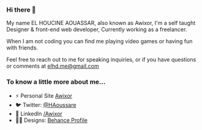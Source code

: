 <!--
**AWIXOR/AWIXOR** is a ✨ _special_ ✨ repository because its `README.md` (this file) appears on your GitHub profile.

Here are some ideas to get you started:

- 🔭 I’m currently working on ...
- 🌱 I’m currently learning ...
- 👯 I’m looking to collaborate on ...
- 🤔 I’m looking for help with ...
- 💬 Ask me about ...
- 📫 How to reach me: ...
- 😄 Pronouns: ...
- ⚡ Fun fact: ...
-->

### Hi there 👋

My name EL HOUCINE AOUASSAR, also known as Awixor, I'm a self taught Designer & front-end web developer, Currently working as a freelancer.

When I am not coding you can find me playing video games or having fun with friends.

Feel free to reach out to me for speaking inquiries, or if you have questions or comments at [elhd.me@gmail.com](mailto:elhd.me@gmail.com)

### To know a little more about me...

- ⚡ Personal Site [Awixor](https://awixor.netlify.app/)
- 🐦 Twitter: [@HAoussare](https://twitter.com/HAoussare)
- 👥 LinkedIn [/Awixor](https://www.linkedin.com/in/awixor/)
- 👨‍💻 Designs: [Behance Profile](https://www.behance.net/awixor)
